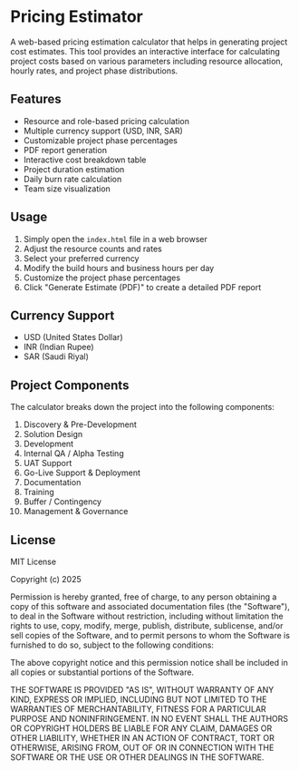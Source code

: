 # Pricing Estimator

A web-based pricing estimation calculator that helps in generating project cost estimates. This tool provides an interactive interface for calculating project costs based on various parameters including resource allocation, hourly rates, and project phase distributions.

## Features

- Resource and role-based pricing calculation
- Multiple currency support (USD, INR, SAR)
- Customizable project phase percentages
- PDF report generation
- Interactive cost breakdown table
- Project duration estimation
- Daily burn rate calculation
- Team size visualization

## Usage

1. Simply open the `index.html` file in a web browser
2. Adjust the resource counts and rates
3. Select your preferred currency
4. Modify the build hours and business hours per day
5. Customize the project phase percentages
6. Click "Generate Estimate (PDF)" to create a detailed PDF report

## Currency Support

- USD (United States Dollar)
- INR (Indian Rupee)
- SAR (Saudi Riyal)

## Project Components

The calculator breaks down the project into the following components:

1. Discovery & Pre-Development
2. Solution Design
3. Development
4. Internal QA / Alpha Testing
5. UAT Support
6. Go-Live Support & Deployment
7. Documentation
8. Training
9. Buffer / Contingency
10. Management & Governance

## License

MIT License

Copyright (c) 2025

Permission is hereby granted, free of charge, to any person obtaining a copy
of this software and associated documentation files (the "Software"), to deal
in the Software without restriction, including without limitation the rights
to use, copy, modify, merge, publish, distribute, sublicense, and/or sell
copies of the Software, and to permit persons to whom the Software is
furnished to do so, subject to the following conditions:

The above copyright notice and this permission notice shall be included in all
copies or substantial portions of the Software.

THE SOFTWARE IS PROVIDED "AS IS", WITHOUT WARRANTY OF ANY KIND, EXPRESS OR
IMPLIED, INCLUDING BUT NOT LIMITED TO THE WARRANTIES OF MERCHANTABILITY,
FITNESS FOR A PARTICULAR PURPOSE AND NONINFRINGEMENT. IN NO EVENT SHALL THE
AUTHORS OR COPYRIGHT HOLDERS BE LIABLE FOR ANY CLAIM, DAMAGES OR OTHER
LIABILITY, WHETHER IN AN ACTION OF CONTRACT, TORT OR OTHERWISE, ARISING FROM,
OUT OF OR IN CONNECTION WITH THE SOFTWARE OR THE USE OR OTHER DEALINGS IN THE
SOFTWARE.
